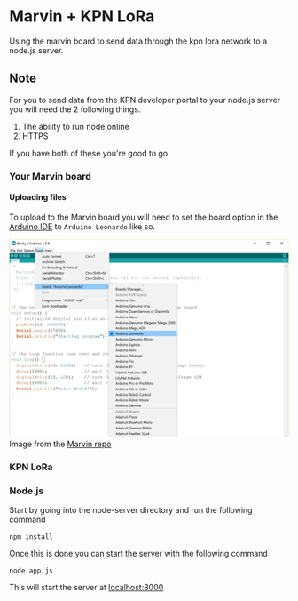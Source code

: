 # Marvin + KPN LoRa
Using the marvin board to send data through the kpn lora network to a node.js server.

## Note
For you to send data from the KPN developer portal to your node.js server you will need the 2 following things.

1. The ability to run node online
2. HTTPS

If you have both of these you're good to go.

### Your Marvin board

#### Uploading files

To upload to the Marvin board you will need to set the board option in the [Arduino IDE] to `Arduino Leonardo` like so.

![alt text][Setting the board to Leonardo]
Image from the [Marvin repo]

### KPN LoRa

### Node.js

Start by going into the node-server directory and run the following command

```
npm install
```

Once this is done you can start the server with the following command

```
node app.js
```

This will start the server at [localhost:8000]

[localhost:8000]: http://localhost:8000
[Arduino IDE]: https://www.arduino.cc/en/main/software
[Marvin repo]: https://github.com/iotacademy/marvin/tree/master/Software

[Setting the board to Leonardo]: https://github.com/servinlp/marvin-KPN-LoRa/raw/master/images/uploading.jpg "Setting the board to Leonardo"

<!-- Reference-style: 
![alt text][logo]

[logo]: https://github.com/adam-p/markdown-here/raw/master/src/common/images/icon48.png "Logo Title Text 2" -->
